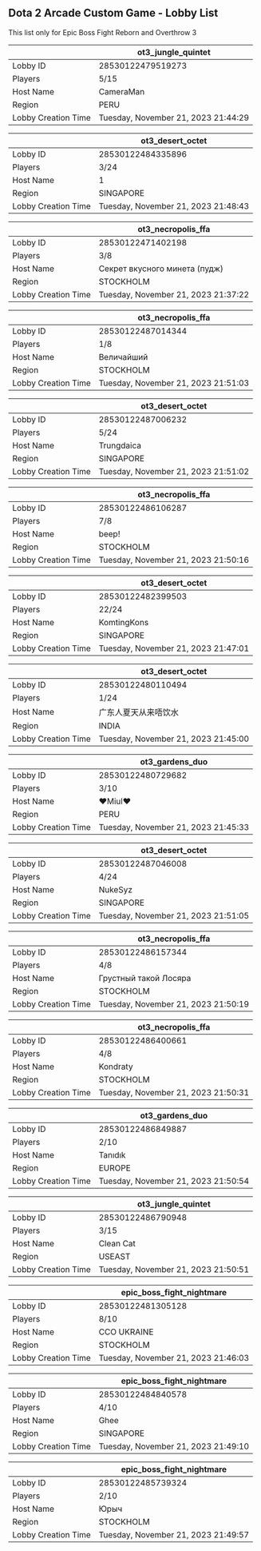 ## Dota 2 Arcade Custom Game - Lobby List

This list only for Epic Boss Fight Reborn and Overthrow 3

|  | ot3_jungle_quintet |
| ------ | ------ |
| Lobby ID | 28530122479519273 |
| Players | 5/15 |
| Host Name | CameraMan |
| Region | PERU |
| Lobby Creation Time | Tuesday, November 21, 2023 21:44:29 |


|  | ot3_desert_octet |
| ------ | ------ |
| Lobby ID | 28530122484335896 |
| Players | 3/24 |
| Host Name | 1 |
| Region | SINGAPORE |
| Lobby Creation Time | Tuesday, November 21, 2023 21:48:43 |


|  | ot3_necropolis_ffa |
| ------ | ------ |
| Lobby ID | 28530122471402198 |
| Players | 3/8 |
| Host Name | Секрет вкусного минета (пудж) |
| Region | STOCKHOLM |
| Lobby Creation Time | Tuesday, November 21, 2023 21:37:22 |


|  | ot3_necropolis_ffa |
| ------ | ------ |
| Lobby ID | 28530122487014344 |
| Players | 1/8 |
| Host Name | Величайший |
| Region | STOCKHOLM |
| Lobby Creation Time | Tuesday, November 21, 2023 21:51:03 |


|  | ot3_desert_octet |
| ------ | ------ |
| Lobby ID | 28530122487006232 |
| Players | 5/24 |
| Host Name | Trungdaica |
| Region | SINGAPORE |
| Lobby Creation Time | Tuesday, November 21, 2023 21:51:02 |


|  | ot3_necropolis_ffa |
| ------ | ------ |
| Lobby ID | 28530122486106287 |
| Players | 7/8 |
| Host Name | beep! |
| Region | STOCKHOLM |
| Lobby Creation Time | Tuesday, November 21, 2023 21:50:16 |


|  | ot3_desert_octet |
| ------ | ------ |
| Lobby ID | 28530122482399503 |
| Players | 22/24 |
| Host Name | KomtingKons |
| Region | SINGAPORE |
| Lobby Creation Time | Tuesday, November 21, 2023 21:47:01 |


|  | ot3_desert_octet |
| ------ | ------ |
| Lobby ID | 28530122480110494 |
| Players | 1/24 |
| Host Name | 广东人夏天从来唔饮水 |
| Region | INDIA |
| Lobby Creation Time | Tuesday, November 21, 2023 21:45:00 |


|  | ot3_gardens_duo |
| ------ | ------ |
| Lobby ID | 28530122480729682 |
| Players | 3/10 |
| Host Name | ♥Miul♥ |
| Region | PERU |
| Lobby Creation Time | Tuesday, November 21, 2023 21:45:33 |


|  | ot3_desert_octet |
| ------ | ------ |
| Lobby ID | 28530122487046008 |
| Players | 4/24 |
| Host Name | NukeSyz |
| Region | SINGAPORE |
| Lobby Creation Time | Tuesday, November 21, 2023 21:51:05 |


|  | ot3_necropolis_ffa |
| ------ | ------ |
| Lobby ID | 28530122486157344 |
| Players | 4/8 |
| Host Name | Грустный такой Лосяра |
| Region | STOCKHOLM |
| Lobby Creation Time | Tuesday, November 21, 2023 21:50:19 |


|  | ot3_necropolis_ffa |
| ------ | ------ |
| Lobby ID | 28530122486400661 |
| Players | 4/8 |
| Host Name | Kondraty |
| Region | STOCKHOLM |
| Lobby Creation Time | Tuesday, November 21, 2023 21:50:31 |


|  | ot3_gardens_duo |
| ------ | ------ |
| Lobby ID | 28530122486849887 |
| Players | 2/10 |
| Host Name | Tanıdık |
| Region | EUROPE |
| Lobby Creation Time | Tuesday, November 21, 2023 21:50:54 |


|  | ot3_jungle_quintet |
| ------ | ------ |
| Lobby ID | 28530122486790948 |
| Players | 3/15 |
| Host Name | Clean Cat |
| Region | USEAST |
| Lobby Creation Time | Tuesday, November 21, 2023 21:50:51 |


|  | epic_boss_fight_nightmare |
| ------ | ------ |
| Lobby ID | 28530122481305128 |
| Players | 8/10 |
| Host Name | CCO UKRAINE |
| Region | STOCKHOLM |
| Lobby Creation Time | Tuesday, November 21, 2023 21:46:03 |


|  | epic_boss_fight_nightmare |
| ------ | ------ |
| Lobby ID | 28530122484840578 |
| Players | 4/10 |
| Host Name | Ghee |
| Region | SINGAPORE |
| Lobby Creation Time | Tuesday, November 21, 2023 21:49:10 |


|  | epic_boss_fight_nightmare |
| ------ | ------ |
| Lobby ID | 28530122485739324 |
| Players | 2/10 |
| Host Name | Юрыч |
| Region | STOCKHOLM |
| Lobby Creation Time | Tuesday, November 21, 2023 21:49:57 |


